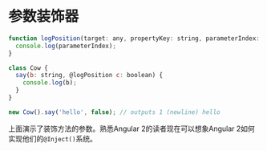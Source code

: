 # 参数装饰器

```javascript
function logPosition(target: any, propertyKey: string, parameterIndex: number) {
  console.log(parameterIndex);
}

class Cow {
  say(b: string, @logPosition c: boolean) {
    console.log(b); 
  }
}

new Cow().say('hello', false); // outputs 1 (newline) hello
```

上面演示了装饰方法的参数。熟悉Angular 2的读者现在可以想象Angular 2如何实现他们的`@Inject()`系统。